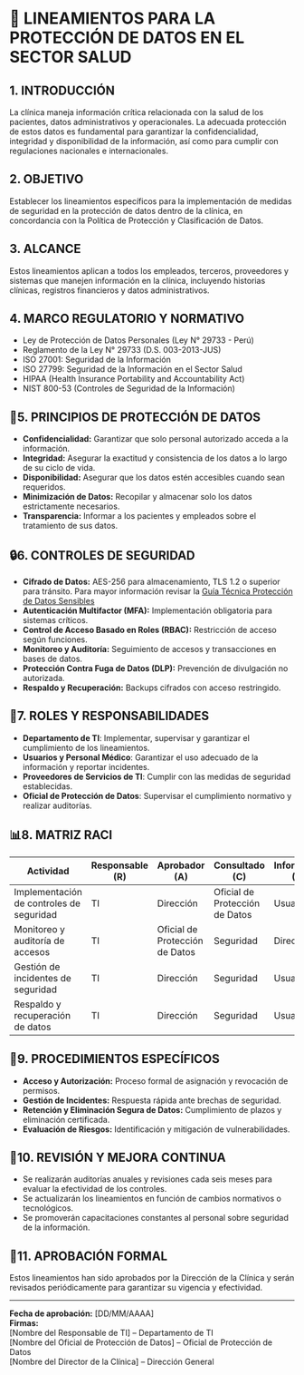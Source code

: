 # **📜 LINEAMIENTOS PARA LA PROTECCIÓN DE DATOS EN EL SECTOR SALUD**

## **1. INTRODUCCIÓN**
La clínica maneja información crítica relacionada con la salud de los pacientes, datos administrativos y operacionales. La adecuada protección de estos datos es fundamental para garantizar la confidencialidad, integridad y disponibilidad de la información, así como para cumplir con regulaciones nacionales e internacionales.

## **2. OBJETIVO**
Establecer los lineamientos específicos para la implementación de medidas de seguridad en la protección de datos dentro de la clínica, en concordancia con la Política de Protección y Clasificación de Datos.

## **3. ALCANCE**
Estos lineamientos aplican a todos los empleados, terceros, proveedores y sistemas que manejen información en la clínica, incluyendo historias clínicas, registros financieros y datos administrativos.

## **4. MARCO REGULATORIO Y NORMATIVO**
- Ley de Protección de Datos Personales (Ley N° 29733 - Perú)
- Reglamento de la Ley N° 29733 (D.S. 003-2013-JUS)
- ISO 27001: Seguridad de la Información
- ISO 27799: Seguridad de la Información en el Sector Salud
- HIPAA (Health Insurance Portability and Accountability Act)
- NIST 800-53 (Controles de Seguridad de la Información)

## **🔐5. PRINCIPIOS DE PROTECCIÓN DE DATOS**
- **Confidencialidad:** Garantizar que solo personal autorizado acceda a la información.
- **Integridad:** Asegurar la exactitud y consistencia de los datos a lo largo de su ciclo de vida.
- **Disponibilidad:** Asegurar que los datos estén accesibles cuando sean requeridos.
- **Minimización de Datos:** Recopilar y almacenar solo los datos estrictamente necesarios.
- **Transparencia:** Informar a los pacientes y empleados sobre el tratamiento de sus datos.

## **🔒6. CONTROLES DE SEGURIDAD**
- **Cifrado de Datos:** AES-256 para almacenamiento, TLS 1.2 o superior para tránsito. Para mayor información revisar la [Guía Técnica Protección de Datos Sensibles](/guias-arq-ciberseguridad/guias/guia-tecnica-proteccion-datos)
- **Autenticación Multifactor (MFA):** Implementación obligatoria para sistemas críticos.
- **Control de Acceso Basado en Roles (RBAC):** Restricción de acceso según funciones.
- **Monitoreo y Auditoría:** Seguimiento de accesos y transacciones en bases de datos.
- **Protección Contra Fuga de Datos (DLP):** Prevención de divulgación no autorizada.
- **Respaldo y Recuperación:** Backups cifrados con acceso restringido.

## **👥7. ROLES Y RESPONSABILIDADES**
- **Departamento de TI**: Implementar, supervisar y garantizar el cumplimiento de los lineamientos.
- **Usuarios y Personal Médico**: Garantizar el uso adecuado de la información y reportar incidentes.
- **Proveedores de Servicios de TI**: Cumplir con las medidas de seguridad establecidas.
- **Oficial de Protección de Datos**: Supervisar el cumplimiento normativo y realizar auditorías.

## **📊8. MATRIZ RACI**
| Actividad | Responsable (R) | Aprobador (A) | Consultado (C) | Informado (I) |
|-----------|----------------|---------------|----------------|--------------|
| Implementación de controles de seguridad | TI | Dirección | Oficial de Protección de Datos | Usuarios |
| Monitoreo y auditoría de accesos | TI | Oficial de Protección de Datos | Seguridad | Dirección |
| Gestión de incidentes de seguridad | TI | Dirección | Seguridad | Usuarios |
| Respaldo y recuperación de datos | TI | Dirección | Seguridad | Usuarios |

## **🔧9. PROCEDIMIENTOS ESPECÍFICOS**
- **Acceso y Autorización:** Proceso formal de asignación y revocación de permisos.
- **Gestión de Incidentes:** Respuesta rápida ante brechas de seguridad.
- **Retención y Eliminación Segura de Datos:** Cumplimiento de plazos y eliminación certificada.
- **Evaluación de Riesgos:** Identificación y mitigación de vulnerabilidades.

## **🔄10. REVISIÓN Y MEJORA CONTINUA**
- Se realizarán auditorías anuales y revisiones cada seis meses para evaluar la efectividad de los controles.
- Se actualizarán los lineamientos en función de cambios normativos o tecnológicos.
- Se promoverán capacitaciones constantes al personal sobre seguridad de la información.

## **📝11. APROBACIÓN FORMAL**
Estos lineamientos han sido aprobados por la Dirección de la Clínica y serán revisados periódicamente para garantizar su vigencia y efectividad.

---
**Fecha de aprobación:** [DD/MM/AAAA]  
**Firmas:**  
[Nombre del Responsable de TI] – Departamento de TI  
[Nombre del Oficial de Protección de Datos] – Oficial de Protección de Datos  
[Nombre del Director de la Clínica] – Dirección General
